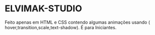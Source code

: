 # ELVIMAK-STUDIO
Feito apenas  em HTML e CSS contendo algumas animações usando ( hover,transition,scale,text-shadow). É para Iniciantes.
